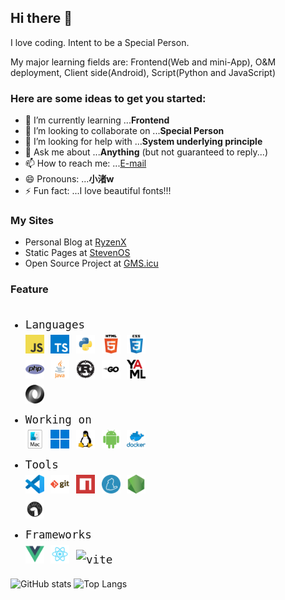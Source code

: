 ## Hi there 👋

I love coding. Intent to be a Special Person.

My major learning fields are: Frontend(Web and mini-App), O&M deployment, Client side(Android), Script(Python and JavaScript)

### Here are some ideas to get you started:

- 🌱 I’m currently learning ...**Frontend**
- 👯 I’m looking to collaborate on ...**Special Person**
- 🤔 I’m looking for help with ...**System underlying principle**
- 💬 Ask me about ...**Anything** (but not guaranteed to reply...)
- 📫 How to reach me: ...[E-mail](mailto:i@gms.icu)
- 😄 Pronouns: ...**小渚w**
- ⚡ Fun fact: ...I love beautiful fonts!!!

### My Sites

- Personal Blog at [RyzenX](https://ryzenx.com)
- Static Pages at [StevenOS](https://stevenos.com)
- Open Source Project at [GMS.icu](http://gms.icu)

### Feature

<div style="display:flex;width:45%;">
  <ul style="width: 100%;">
    <li style="line-height:2rem;width:100%;font-size:1.1rem;font-family:monospace;">Languages<br />
      <img height="30" style="height:30px;display:inline-block;"
        src="https://raw.githubusercontent.com/github/explore/80688e429a7d4ef2fca1e82350fe8e3517d3494d/topics/javascript/javascript.png"
        alt="javascript" />
      <img height="30" style="height:30px;display:inline-block;"
        src="https://raw.githubusercontent.com/github/explore/80688e429a7d4ef2fca1e82350fe8e3517d3494d/topics/typescript/typescript.png"
        alt="typescript" />
      <img height="30" style="height:30px;display:inline-block;"
        src="https://raw.githubusercontent.com/github/explore/80688e429a7d4ef2fca1e82350fe8e3517d3494d/topics/python/python.png"
        alt="python" />
      <img height="30" style="height:30px;display:inline-block;"
        src="https://raw.githubusercontent.com/github/explore/80688e429a7d4ef2fca1e82350fe8e3517d3494d/topics/html/html.png"
        alt="html" />
      <img height="30" style="height:30px;display:inline-block;"
        src="https://raw.githubusercontent.com/github/explore/80688e429a7d4ef2fca1e82350fe8e3517d3494d/topics/css/css.png"
        alt="css" />
      <img height="30" style="height:30px;display:inline-block;"
        src="https://raw.githubusercontent.com/github/explore/80688e429a7d4ef2fca1e82350fe8e3517d3494d/topics/php/php.png"
        alt="php" />
      <img height="30" style="height:30px;display:inline-block;"
        src="https://raw.githubusercontent.com/github/explore/80688e429a7d4ef2fca1e82350fe8e3517d3494d/topics/java/java.png"
        alt="java" />
      <img height="30" style="height:30px;display:inline-block;"
        src="https://raw.githubusercontent.com/github/explore/80688e429a7d4ef2fca1e82350fe8e3517d3494d/topics/rust/rust.png"
        alt="rust" />
      <img height="30" style="height:30px;display:inline-block;"
        src="https://raw.githubusercontent.com/github/explore/80688e429a7d4ef2fca1e82350fe8e3517d3494d/topics/go/go.png"
        alt="go" />
      <img height="30" style="height:30px;display:inline-block;"
        src="https://raw.githubusercontent.com/github/explore/80688e429a7d4ef2fca1e82350fe8e3517d3494d/topics/yaml/yaml.png"
        alt="yaml" />
      <img height="30" style="height:30px;display:inline-block;"
        src="https://raw.githubusercontent.com/github/explore/80688e429a7d4ef2fca1e82350fe8e3517d3494d/topics/json/json.png"
        alt="json" />
    </li>
    <li style="line-height:2rem;width:100%;font-size:1.1rem;font-family:monospace;">Working on<br />
      <img height="30" style="height:30px;display:inline-block;"
        src="https://raw.githubusercontent.com/github/explore/80688e429a7d4ef2fca1e82350fe8e3517d3494d/topics/macos/macos.png"
        alt="macos" />
      <img height="30" style="height:30px;display:inline-block;"
        src="https://raw.githubusercontent.com/github/explore/80688e429a7d4ef2fca1e82350fe8e3517d3494d/topics/windows/windows.png"
        alt="windows" />
      <img height="30" style="height:30px;display:inline-block;"
        src="https://raw.githubusercontent.com/github/explore/80688e429a7d4ef2fca1e82350fe8e3517d3494d/topics/linux/linux.png"
        alt="linux" />
      <img height="30" style="height:30px;display:inline-block;"
        src="https://raw.githubusercontent.com/github/explore/80688e429a7d4ef2fca1e82350fe8e3517d3494d/topics/android/android.png"
        alt="android" />
      <img height="30" style="height:30px;display:inline-block;"
        src="https://raw.githubusercontent.com/github/explore/80688e429a7d4ef2fca1e82350fe8e3517d3494d/topics/docker/docker.png"
        alt="docker" />
    </li>
    <li style="line-height:2rem;width:100%;font-size:1.1rem;font-family:monospace;">Tools<br />
      <img height="30" style="height:30px;display:inline-block;"
        src="https://raw.githubusercontent.com/github/explore/80688e429a7d4ef2fca1e82350fe8e3517d3494d/topics/visual-studio-code/visual-studio-code.png"
        alt="visual-studio-code" />
      <img height="30" style="height:30px;display:inline-block;"
        src="https://raw.githubusercontent.com/github/explore/80688e429a7d4ef2fca1e82350fe8e3517d3494d/topics/git/git.png"
        alt="git" />
      <img height="30" style="height:30px;display:inline-block;"
        src="https://raw.githubusercontent.com/github/explore/80688e429a7d4ef2fca1e82350fe8e3517d3494d/topics/npm/npm.png"
        alt="npm" />
      <img height="30" style="height:30px;display:inline-block;"
        src="https://raw.githubusercontent.com/github/explore/bf101b8b748365dbfccbb8ef4a1cf6832795830e/topics/yarn/yarn.png"
        alt="yarn" />
      <img height="30" style="height:30px;display:inline-block;"
        src="https://raw.githubusercontent.com/github/explore/80688e429a7d4ef2fca1e82350fe8e3517d3494d/topics/nodejs/nodejs.png"
        alt="nodejs" />
      <img height="30" style="height:30px;display:inline-block;"
        src="https://raw.githubusercontent.com/github/explore/361e2821e2dea67711cde99c9c40ed357061cf27/topics/deno/deno.png"
        alt="deno" />
    </li>
    <li style="line-height:2rem;width:100%;font-size:1.1rem;font-family:monospace;">Frameworks<br />
      <img height="30" style="height:30px;display:inline-block;"
        src="https://raw.githubusercontent.com/github/explore/80688e429a7d4ef2fca1e82350fe8e3517d3494d/topics/vue/vue.png"
        alt="vue" />
      <img height="30" style="height:30px;display:inline-block;"
        src="https://raw.githubusercontent.com/github/explore/80688e429a7d4ef2fca1e82350fe8e3517d3494d/topics/react/react.png"
        alt="react" />
      <img height="30" style="height:30px;display:inline-block;" src="https://vitejs.dev/logo.svg" alt="vite" />
    </li>
  </ul>
</div>
<img width="450"
  src="https://github-readme-stats.vercel.app/api?username=Steven-nagisa-Y&show_icons=true&theme=radical"
  alt="GitHub stats" />
<img width="450"
  src="https://github-readme-stats.vercel.app/api/top-langs/?username=Steven-nagisa-Y&layout=compact&hide=makefile&langs_count=10"
  alt="Top Langs" />

